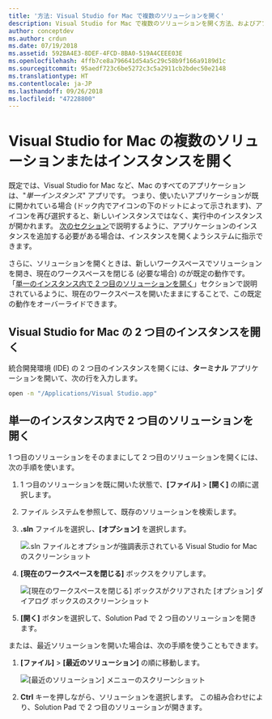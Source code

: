```yaml
---
title: '方法: Visual Studio for Mac で複数のソリューションを開く'
description: Visual Studio for Mac で複数のソリューションを開く方法、およびアプリケーションの複数のインスタンスを開く方法について説明します。
author: conceptdev
ms.author: crdun
ms.date: 07/19/2018
ms.assetid: 592BA4E3-8DEF-4FCD-8BA0-519A4CEEE03E
ms.openlocfilehash: 4ffb7ce8a796641d54a5c29c58b9f166a9189d1c
ms.sourcegitcommit: 95aedf723c6be5272c3c5a2911cb2bdec50e2148
ms.translationtype: HT
ms.contentlocale: ja-JP
ms.lasthandoff: 09/26/2018
ms.locfileid: "47228800"
---
```

# <a name="open-multiple-solutions-or-instances-of-visual-studio-for-mac"></a>Visual Studio for Mac の複数のソリューションまたはインスタンスを開く

既定では、Visual Studio for Mac など、Mac のすべてのアプリケーションは、"_単一インスタンス_" アプリです。 つまり、使いたいアプリケーションが既に開かれている場合 (ドック内でアイコンの下のドットによって示されます)、アイコンを再び選択すると、新しいインスタンスではなく、実行中のインスタンスが開かれます。  [次のセクション](#open-a-second-instance-of-visual-studio-for-mac)で説明するように、アプリケーションのインスタンスを追加する必要がある場合は、インスタンスを開くようシステムに指示できます。

さらに、ソリューションを開くときは、新しいワークスペースでソリューションを開き、現在のワークスペースを閉じる (必要な場合) のが既定の動作です。 「[単一のインスタンス内で 2 つ目のソリューションを開く](#open-a-second-solution-inside-a-single-instance)」セクションで説明されているように、現在のワークスペースを開いたままにすることで、この既定の動作をオーバーライドできます。

## <a name="open-a-second-instance-of-visual-studio-for-mac"></a>Visual Studio for Mac の 2 つ目のインスタンスを開く

統合開発環境 (IDE) の 2 つ目のインスタンスを開くには、**ターミナル** アプリケーションを開いて、次の行を入力します。

```bash
open -n "/Applications/Visual Studio.app"
```

## <a name="open-a-second-solution-inside-a-single-instance"></a>単一のインスタンス内で 2 つ目のソリューションを開く

1 つ目のソリューションをそのままにして 2 つ目のソリューションを開くには、次の手順を使います。

1. 1 つ目のソリューションを既に開いた状態で、**[ファイル]** > **[開く]** の順に選択します。
2. ファイル システムを参照して、既存のソリューションを検索します。
3. **.sln** ファイルを選択し、**[オプション]** を選択します。
    
    ![.sln ファイルとオプションが強調表示されている Visual Studio for Mac のスクリーンショット](media/open-multiple-solutions-image3.png)
4. **[現在のワークスペースを閉じる]** ボックスをクリアします。

    ![[現在のワークスペースを閉じる] ボックスがクリアされた [オプション] ダイアログ ボックスのスクリーンショット](media/open-multiple-solutions-image1.png)

1. **[開く]** ボタンを選択して、Solution Pad で 2 つ目のソリューションを開きます。

または、最近ソリューションを開いた場合は、次の手順を使うこともできます。

1. **[ファイル]** > **[最近のソリューション]** の順に移動します。

    ![[最近のソリューション] メニューのスクリーンショット](media/open-multiple-solutions-image2.png)

1. **Ctrl** キーを押しながら、ソリューションを選択します。 この組み合わせにより、Solution Pad で 2 つ目のソリューションが開きます。
